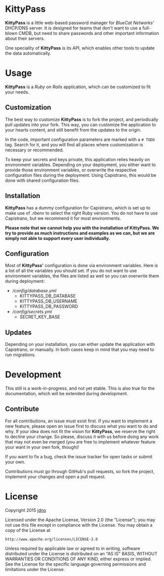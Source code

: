 # KittyPass

**KittyPass** is a little web-based password manager for *BlueCat Networks'* DHCP/DNS server. It is designed for teams
that don't want to use a full-blown CMDB, but need to share passwords and other important information about their
servers.

One speciality of **KittyPass** is its API, which enables other tools to update the data automatically.

# Usage

**KittyPass** is a *Ruby on Rails* application, which can be customized to fit your needs.

## Customization

The best way to customize **KittyPass** is to fork the project, and periodically pull updates into your fork. This way,
you can customize the application to your hearts content, and still benefit from the updates to the origin.

In the code, important configuration parameters are marked with a ```# TODO``` tag. Search for it, and you will find all
places where customization is necessary or recommended.

To keep your secrets and keys private, this application relies heavily on environment variables. Depending on your
deployment, you either want to provide those environment variables, or overwrite the respective configuration files
during the deployment. Using Capistrano, this would be done with shared configuration files.

## Installation

**KittyPass** has a dummy configuration for Capistrano, which is set up to make use of *.rbenv* to select the right Ruby
version. You do not have to use Capistrano, but we recommend it for most environments.

**Please note that we cannot help you with the installation of KittyPass. We try to provide as much instructions and
examples as we can, but we are simply not able to support every user individually.**

## Configuration

Most of **KittyPass'** configuration is done via environment variables. Here is a list of all the variables you should
set. If you do not want to use environment variables, the files are listed as well so you can overwrite them during
deployment:

- */config/database.yml*
    - KITTYPASS_DB_DATABASE
    - KITTYPASS_DB_USERNAME
    - KITTYPASS_DB_PASSWORD
- */config/secrets.yml*
    - SECRET_KEY_BASE

## Updates

Depending on your installation, you can either update the application with Capistrano, or manually. In both cases keep
in mind that you may need to run migrations.

# Development

This still is a work-in-progress, and not yet stable. This is also true for the documentation, which will be extended
during development.

## Contribute

For all contributions, an issue must exist first. If you want to implement a new feature, please open an issue first to
discuss what you want to do and why. If your idea does not fit the vision for **KittyPass**, we reserve the right to
decline your change. So please, discuss it with us before doing any work that may not even be merged (you are free to
implement whatever feature your want in your own fork, though)!

If you want to fix a bug, check the issue tracker for open tasks or submit your own.

Contributions must go through GitHub's pull requests, so fork the project, implement your changes and open a pull
request.

# License

Copyright 2015 [jdno](https://github.com/jdno/)

Licensed under the Apache License, Version 2.0 (the "License");
you may not use this file except in compliance with the License.
You may obtain a copy of the License at

    http://www.apache.org/licenses/LICENSE-2.0

Unless required by applicable law or agreed to in writing, software
distributed under the License is distributed on an "AS IS" BASIS,
WITHOUT WARRANTIES OR CONDITIONS OF ANY KIND, either express or implied.
See the License for the specific language governing permissions and
limitations under the License.

